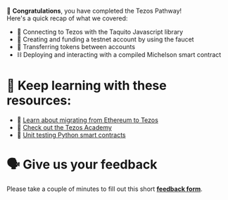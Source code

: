 🥳 **Congratulations**, you have completed the Tezos Pathway! \
Here's a quick recap of what we covered:

- 🔌 Connecting to Tezos with the Taquito Javascript library
- 🏦 Creating and funding a testnet account by using the faucet
- 💸 Transferring tokens between accounts
- ⛓ Deploying and interacting with a compiled Michelson smart contract

# 🧐 Keep learning with these resources:

- 🐪 [Learn about migrating from Ethereum to Tezos](https://ligolang.org/docs/tutorials/tz-vs-eth/tz-vs-eth)
- 🚀 [Check out the Tezos Academy](https://tezosacademy.io/)
- 🐍 [Unit testing Python smart contracts](https://learn.figment.io/tutorials/unit-testing-python-smart-contracts-for-tezos-on-smartpy)

# 🗣 Give us your feedback

Please take a couple of minutes to fill out this short **[feedback form](https://docs.google.com/forms/d/1SXg3xo0I1BRN2BAS-ffDbj1P6bfwo0x48trttmJ5xKs/)**.

